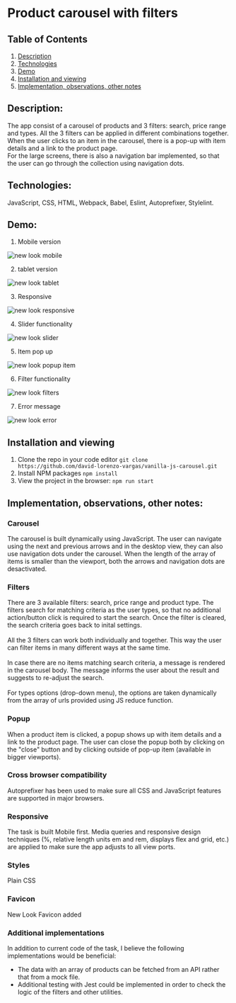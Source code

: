 # Product carousel with filters

## Table of Contents
1. [Description](#description)
2. [Technologies](#technologies)
3. [Demo](#demo)
4. [Installation and viewing](#installation-and-viewing)
5. [Implementation, observations, other notes](#implementation-observations-other-notes)


## Description:
The app consist of a carousel of products and 3 filters: search, price range and types. All the 3 filters can be applied in different combinations together.
</br>
When the user clicks to an item in the carousel, there is a pop-up with item details and a link to the product page.
</br>
For the large screens, there is also a navigation bar implemented, so that the user can go through the collection using navigation dots.

## Technologies:
JavaScript, CSS, HTML, Webpack, Babel, Eslint, Autoprefixer, Stylelint.

## Demo:
1. Mobile version

![new look mobile](https://user-images.githubusercontent.com/72414745/107164743-959a2580-69b0-11eb-815c-0e078d2042a6.gif)

2. tablet version

![new look tablet](https://user-images.githubusercontent.com/72414745/107164761-ab0f4f80-69b0-11eb-9fd9-45a87acb08cf.gif)

3. Responsive

![new look responsive](https://user-images.githubusercontent.com/72414745/107164782-bfebe300-69b0-11eb-919f-3e1b267774de.gif)

4. Slider functionality

![new look slider](https://user-images.githubusercontent.com/72414745/107164822-e578ec80-69b0-11eb-8b18-ce452b67c646.gif)

5. Item pop up

![new look popup item](https://user-images.githubusercontent.com/72414745/107164881-25d86a80-69b1-11eb-8047-bc4d757d9959.gif)

6. Filter functionality

![new look filters](https://user-images.githubusercontent.com/72414745/107164862-0d685000-69b1-11eb-815b-5ae81b4b7d90.gif)

7. Error message

![new look error](https://user-images.githubusercontent.com/72414745/107164907-456f9300-69b1-11eb-9708-30a2da2376ad.gif)

## Installation and viewing
1. Clone the repo in your code editor `git clone https://github.com/david-lorenzo-vargas/vanilla-js-carousel.git`
2. Install NPM packages `npm install`
3. View the project in the browser: `npm run start`

## Implementation, observations, other notes:

### Carousel
The carousel is built dynamically using JavaScript. The user can navigate using the next and previous arrows and in the desktop view, they can also use navigation dots under the carousel. When the length of the array of items is smaller than the viewport, both the arrows and navigation dots are desactivated.

### Filters
There are 3 available filters: search, price range and product type. The filters search for matching criteria as the user types, so that no additional action/button click is required to start the search. Once the filter is cleared, the search criteria goes back to inital settings.
</br>
</br>
All the 3 filters can work both individually and together. This way the user can filter items in many different ways at the same time.
</br>
</br>
In case there are no items matching search criteria, a message is rendered in the carousel body. The message informs the user about the result and suggests to re-adjust the search.
</br>
</br>
For types options (drop-down menu), the options are taken dynamically from the array of urls provided using JS reduce function.

### Popup
When a product item is clicked, a popup shows up with item details and a link to the product page. The user can close the popup both by clicking on the "close" button and by clicking outside of pop-up item (available in bigger viewports).

### Cross browser compatibility
Autoprefixer has been used to make sure all CSS and JavaScript features are supported in major browsers.

### Responsive
The task is built Mobile first. Media queries and responsive design techniques (%, relative length units em and rem, displays flex and grid, etc.) are applied to make sure the app adjusts to all view ports.

### Styles
Plain CSS

### Favicon
New Look Favicon added

### Additional implementations
In addition to current code of the task, I believe the following implementations would be beneficial:</br>
- The data with an array of products can be fetched from an API rather that from a mock file.
- Additional testing with Jest could be implemented in order to check the logic of the filters and other utilities.
